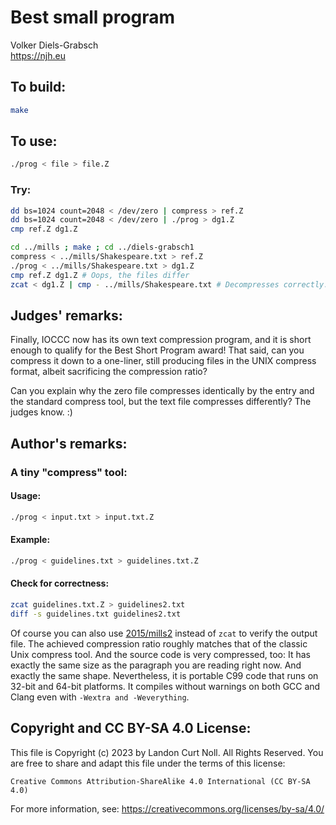 # Best small program

Volker Diels-Grabsch\
<https://njh.eu>


## To build:

```sh
make
```


## To use:

```sh
./prog < file > file.Z
```


### Try:

```sh
dd bs=1024 count=2048 < /dev/zero | compress > ref.Z
dd bs=1024 count=2048 < /dev/zero | ./prog > dg1.Z
cmp ref.Z dg1.Z

cd ../mills ; make ; cd ../diels-grabsch1
compress < ../mills/Shakespeare.txt > ref.Z
./prog < ../mills/Shakespeare.txt > dg1.Z
cmp ref.Z dg1.Z # Oops, the files differ
zcat < dg1.Z | cmp - ../mills/Shakespeare.txt # Decompresses correctly. What is going on?
```


## Judges' remarks:

Finally, IOCCC now has its own text compression program, and it is short enough
to qualify for the Best Short Program award! That said, can you compress it down
to a one-liner, still producing files in the UNIX compress format, albeit
sacrificing the compression ratio?

Can you explain why the zero file compresses identically by the entry and the
standard compress tool, but the text file compresses differently? The judges
know. :)


## Author's remarks:

### A tiny "compress" tool:

#### Usage:

```sh
./prog < input.txt > input.txt.Z
```

#### Example:

```sh
./prog < guidelines.txt > guidelines.txt.Z
```

#### Check for correctness:

```sh
zcat guidelines.txt.Z > guidelines2.txt
diff -s guidelines.txt guidelines2.txt
```

Of course you can  also use [2015/mills2](/2015/mills2/mills2.c) instead of
`zcat` to verify the output file. The achieved compression ratio roughly matches
that  of the classic Unix compress tool. And the source code is  very
compressed, too: It has exactly the same size as the  paragraph you are reading
right now. And exactly the same shape. Nevertheless, it is portable C99 code
that runs on 32-bit and 64-bit platforms. It compiles without warnings on both
GCC and Clang even with `-Wextra and -Weverything`.


## Copyright and CC BY-SA 4.0 License:

This file is Copyright (c) 2023 by Landon Curt Noll.  All Rights Reserved.
You are free to share and adapt this file under the terms of this license:

    Creative Commons Attribution-ShareAlike 4.0 International (CC BY-SA 4.0)

For more information, see: https://creativecommons.org/licenses/by-sa/4.0/
